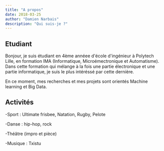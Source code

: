 ```yaml
---
title: "A propos"
date: 2018-03-25
author: "Damien Narbais"
description: "Qui suis-je ?"
---
```


## Etudiant

Bonjour, je suis étudiant en 4ème annéee d'école d'ingénieur à Polytech Lille, en formation IMA (Informatique, Microémectronique et Automatisme).
Dans cette formation qui mélange à la fois une partie électronique et une partie informatique, je suis le plus intéréssé par cette dernière.

En ce moment, mes recherches et mes projets sont orientés Machine learning et Big Data.



## Activités

-Sport : Ultimate frisbee, Natation, Rugby, Pelote

-Danse : hip-hop, rock

-Théâtre (impro et pièce)

-Musique : Txistu
